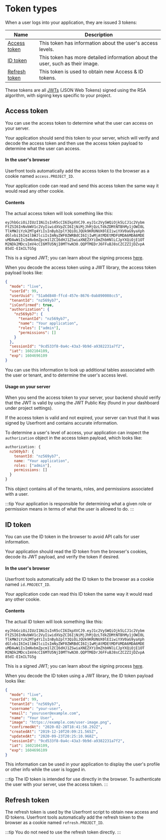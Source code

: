 # Token types

When a user logs into your application, they are issued 3 tokens:

| Name                            | Description                                                                   |
| ------------------------------- | ----------------------------------------------------------------------------- |
| [Access token](#access-token)   | This token has information about the user's access levels.                    |
| [ID token](#id-token)           | This token has more detailed information about the user, such as their image. |
| [Refresh token](#refresh-token) | This token is used to obtain new Access & ID tokens.                          |

These tokens are all [JWTs](/jwt-json-web-token.html) (JSON Web Tokens) signed using the RSA algorithm, with signing keys specific to your project.

## Access token

You can use the access token to determine what the user can access on your server.

Your application should send this token to your server, which will verify and decode the access token and then use the access token payload to determine what the user can access.

#### In the user's browser

Userfront tools automatically add the access token to the browser as a cookie named `access.PROJECT_ID`.

Your application code can read and send this access token the same way it would read any other cookie.

#### Contents

The actual access token will look something like this:

```
eyJhbGciOiJIUzI1NiIsInR5cCI6IkpXVCJ9.eyJ1c2VySWQiOjk5LCJ1c2Vybm
FtZSI6InNvbWV1c2VyIiwidXVpZCI6IjNiMjJhMjQzLTdkZDMtNTBhMy1jOWI0L
TlkMWJiYzk2MTg4YiIsInByb2plY3QiOiJQUk9KRUNUX0lEIiwiYXV0aG9yaXph
dGlvbiI6Im1lbWJlciIsImNyZWF0ZWRBdCI6IjIwMjAtMDEtMDFUMDA6MDA6MDE
uMDAwWiIsImNvbmZpcm1lZCI6dHJ1ZSwiaXNEZXYiOmZhbHNlLCJpYXQiOjE1OT
M2NDk2MDcsImV4cCI6MTU5NjI0MTYwN30.QQPTMEDrJ6FFuBJ8sCZCZZIjDZvpA
85dI-EImILTG5g
```

This is a signed JWT; you can learn about the signing process [here](/jwt-json-web-token.html).

When you decode the access token using a JWT library, the access token payload looks like:

```json
{
  "mode": "live",
  "userId": 99,
  "userUuid": "51a0d840-ffcd-457e-8676-0ab890008cc5",
  "tenantId": "nz569yb7",
  "isConfirmed": true,
  "authorization": {
    "nz569yb7": {
      "tenantId": "nz569yb7",
      "name": "Your application",
      "roles": ["admin"],
      "permissions": []
    }
  },
  "sessionId": "9cd533f8-0a4c-43a3-9b9d-a9382231a7f2",
  "iat": 1602104109,
  "exp": 1604696109
}
```

You can use this information to look up additional tables asssociated with the user or tenant, and to determine the user's access level.

#### Usage on your server

When you send the access token to your server, your backend should verify that the JWT is valid by using the JWT Public Key (found in your dashboard under project settings).

If the access token is valid and not expired, your server can trust that it was signed by Userfront and contains accurate information.

To determine a user's level of access, your application can inspect the `authorization` object in the access token payload, which looks like:

```js
authorization: {
  nz569yb7: {
    tenantId: "nz569yb7",
    name: "Your application",
    roles: ["admin"],
    permissions: []
  }
}
```

This object contains all of the tenants, roles, and permissions associated with a user.

:::tip
Your application is responsible for determining what a given role or permission means in terms of what the user is allowed to do.
:::

## ID token

You can use the ID token in the browser to avoid API calls for user information.

Your application should read the ID token from the browser's cookies, decode its JWT payload, and verify the token if desired.

#### In the user's browser

Userfront tools automatically add the ID token to the browser as a cookie named `id.PROJECT_ID`.

Your application code can read this ID token the same way it would read any other cookie.

#### Contents

The actual ID token will look something like this:

```
eyJhbGciOiJIUzI1NiIsInR5cCI6IkpXVCJ9.eyJ1c2VySWQiOjk5LCJ1c2Vybm
FtZSI6InNvbWV1c2VyIiwidXVpZCI6IjNiMjJhMjQzLTdkZDMtNTBhMy1jOWI0L
TlkMWJiYzk2MTg4YiIsInByb2plY3QiOiJQUk9KRUNUX0lEIiwiYXV0aG9yaXph
dGlvbiI6Im1lbWJlciIsImNyZWF0ZWRBdCI6IjIwMjAtMDEtMDFUMDA6MDA6MDE
uMDAwWiIsImNvbmZpcm1lZCI6dHJ1ZSwiaXNEZXYiOmZhbHNlLCJpYXQiOjE1OT
M2NDk2MDcsImV4cCI6MTU5NjI0MTYwN30.QQPTMEDrJ6FFuBJ8sCZCZZIjDZvpA
85dI-EImILTG5g
```

This is a signed JWT; you can learn about the signing process [here](/jwt-json-web-token.html).

When you decode the ID token using a JWT library, the ID token payload looks like:

```json
{
  "mode": "live",
  "userId": 99,
  "tenantId": "nz569yb7",
  "username": "your-user",
  "email": "youruser@example.com",
  "name": "Your User",
  "image": "https://example.com/user-image.png",
  "confirmedAt": "2020-02-28T18:41:58.292Z",
  "createdAt": "2019-12-10T20:09:21.565Z",
  "updatedAt": "2020-09-23T20:25:10.968Z",
  "sessionId": "9cd533f8-0a4c-43a3-9b9d-a9382231a7f2",
  "iat": 1602104109,
  "exp": 1604696109
}
```

This information can be used in your application to display the user's profile or other info while the user is logged in.

:::tip
The ID token is intended for use directly in the browser. To authenticate the user with your server, use the access token.
:::

## Refresh token

The refresh token is used by the Userfront script to obtain new access and ID tokens. Userfront tools automatically add the refresh token to the browser as a cookie named `refresh.PROJECT_ID`.

:::tip
You do not need to use the refresh token directly.
:::
